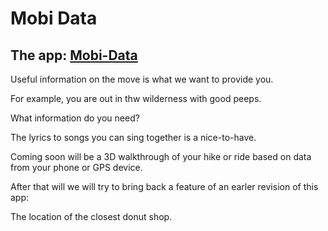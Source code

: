 # Mobi Data


## The app: [Mobi-Data]( http://mobi-data.github.io )


Useful information on the move is what we want to provide you.


For example, you are out in thw wilderness with good peeps.

What information do you need?

The lyrics to songs you can sing together is a nice-to-have.

Coming soon will be a 3D walkthrough of your hike or ride based on data from your phone or GPS device.

After that will we will try to bring back a feature of an earler revision of this app:

The location of the closest donut shop.


<!--

* [FAQ]( index.html#faq.md )
* [Markdown Cheatsheet]( index.html#markdown-cheatsheet.md )
* [Notes]( index.html#notes.md )
* Source code: [github.com/mobi-data]( https://github.com/mobi-data/ )

-->